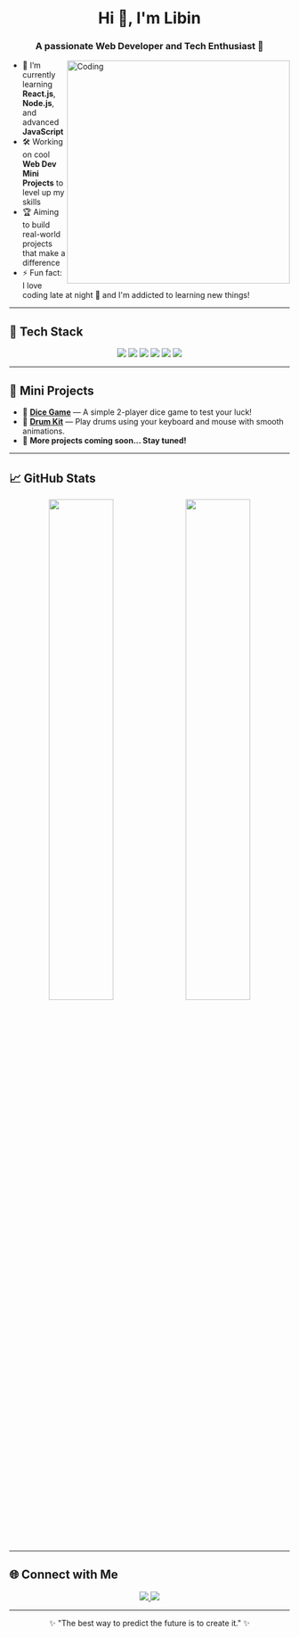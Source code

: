 <h1 align="center">Hi 👋, I'm Libin</h1>
<h3 align="center">A passionate Web Developer and Tech Enthusiast 🚀</h3>

<img align="right" alt="Coding" width="400" src="https://cdn.dribbble.com/users/1162077/screenshots/3848914/programmer.gif" />

- 🌱 I’m currently learning **React.js**, **Node.js**, and advanced **JavaScript**  
- 🛠️ Working on cool **Web Dev Mini Projects** to level up my skills
- 🏆 Aiming to build real-world projects that make a difference
- ⚡ Fun fact: I love coding late at night 🌙 and I'm addicted to learning new things!

---

## 🧰 Tech Stack
<div align="center">
  <img src="https://img.shields.io/badge/HTML5-E34F26?style=for-the-badge&logo=html5&logoColor=white"/>
  <img src="https://img.shields.io/badge/CSS3-1572B6?style=for-the-badge&logo=css3&logoColor=white"/>
  <img src="https://img.shields.io/badge/JavaScript-F7DF1E?style=for-the-badge&logo=javascript&logoColor=black"/>
  <img src="https://img.shields.io/badge/React-20232A?style=for-the-badge&logo=react&logoColor=61DAFB"/>
  <img src="https://img.shields.io/badge/GitHub-100000?style=for-the-badge&logo=github&logoColor=white"/>
  <img src="https://img.shields.io/badge/VS_Code-0078d7?style=for-the-badge&logo=visual%20studio%20code&logoColor=white"/>
</div>

---

## 📂 Mini Projects
- 🎲 [**Dice Game**](#) — A simple 2-player dice game to test your luck!  
- 🥁 [**Drum Kit**](#) — Play drums using your keyboard and mouse with smooth animations.  
- 🚀 **More projects coming soon... Stay tuned!**

---

## 📈 GitHub Stats
<div align="center">
  <img src="https://github-readme-stats.vercel.app/api?username=LibinThankayathil&show_icons=true&theme=tokyonight" width="48%" />
  <img src="https://github-readme-streak-stats.herokuapp.com/?user=LibinThankayathil&theme=tokyonight" width="48%" />
</div>

---

## 🌐 Connect with Me
<p align="center">
  <a href="https://linkedin.com/in/yourprofile" target="blank">
    <img src="https://img.shields.io/badge/LinkedIn-blue?style=for-the-badge&logo=linkedin" />
  </a>
  <a href="#" target="blank">
    <img src="https://img.shields.io/badge/Portfolio-000?style=for-the-badge&logo=vercel&logoColor=white" />
  </a>
</p>

---

<p align="center">
  ✨ "The best way to predict the future is to create it." ✨
</p>
